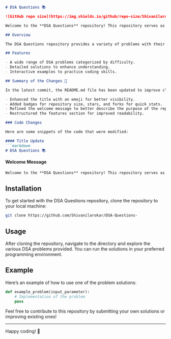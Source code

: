 ```markdown
# DSA Questions 📚

![GitHub repo size](https://img.shields.io/github/repo-size/Shivanilarokar/DSA-Questions-) ![GitHub stars](https://img.shields.io/github/stars/Shivanilarokar/DSA-Questions-) ![GitHub forks](https://img.shields.io/github/forks/Shivanilarokar/DSA-Questions-)

Welcome to the **DSA Questions** repository! This repository serves as a comprehensive resource for anyone looking to practice Data Structures and Algorithms (DSA). It includes a variety of problems ranging from basic to advanced levels, along with detailed solutions.

## Overview

The DSA Questions repository provides a variety of problems with their respective solutions. Whether you're a beginner or an experienced developer, you can find valuable resources here to sharpen your problem-solving abilities.

## Features

- A wide range of DSA problems categorized by difficulty.
- Detailed solutions to enhance understanding.
- Interactive examples to practice coding skills.

## Summary of the Changes 📝

In the latest commit, the README.md file has been updated to improve clarity and enhance the user experience. Key changes include:

- Enhanced the title with an emoji for better visibility.
- Added badges for repository size, stars, and forks for quick stats.
- Refined the welcome message to better describe the purpose of the repository.
- Restructured the features section for improved readability.

### Code Changes

Here are some snippets of the code that were modified:

#### Title Update
```markdown
# DSA Questions 📚
```

#### Welcome Message
```markdown
Welcome to the **DSA Questions** repository! This repository serves as a comprehensive resource for anyone looking to practice Data Structures and Algorithms (DSA). It includes a variety of problems ranging from basic to advanced levels, along with detailed solutions.
```

## Installation

To get started with the DSA Questions repository, clone the repository to your local machine:

```bash
git clone https://github.com/Shivanilarokar/DSA-Questions-
```

## Usage

After cloning the repository, navigate to the directory and explore the various DSA problems provided. You can run the solutions in your preferred programming environment.

## Example

Here’s an example of how to use one of the problem solutions:

```python
def example_problem(input_parameter):
    # Implementation of the problem
    pass
```

Feel free to contribute to this repository by submitting your own solutions or improving existing ones!

---

Happy coding! 🚀
```